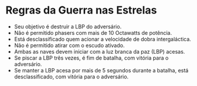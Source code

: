 # Regras da Guerra nas Estrelas

* Seu objetivo é destruir a LBP do adversário.
* Não é permitido phasers com mais de 10 Octawatts de potência.
* Está desclassificado quem acionar a velocidade de dobra intergaláctica.
* Não é permitido atirar com o escudo ativado.
* Ambas as naves devem iniciar com a luz branca da paz (LBP) acesas.
* Se piscar a LBP três vezes, é fim de batalha, com vitória para o adversário.
* Se manter a LBP acesa por mais de 5 segundos durante a batalha, está desclassificado, com vitória para o adversário.
